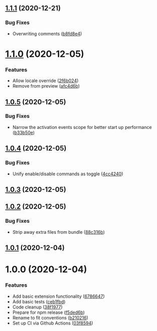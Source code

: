 ## [1.1.1](https://github.com/tumido/cron-explained/compare/v1.1.0...v1.1.1) (2020-12-21)


### Bug Fixes

* Overwriting comments ([b8fd8e4](https://github.com/tumido/cron-explained/commit/b8fd8e49a98c99e91aeb445865632ea1b7482c97))

# [1.1.0](https://github.com/tumido/cron-explained/compare/v1.0.5...v1.1.0) (2020-12-05)


### Features

* Allow locale override ([2f6b024](https://github.com/tumido/cron-explained/commit/2f6b02435222fe5210654fcff66b7a46c745dfbf))
* Remove from preview ([afc4d6b](https://github.com/tumido/cron-explained/commit/afc4d6b2cddb5dacfbd9df0810458c2f5cce7149))

## [1.0.5](https://github.com/tumido/cron-explained/compare/v1.0.4...v1.0.5) (2020-12-05)


### Bug Fixes

* Narrow the activation events scope for better start up performance ([b33b50e](https://github.com/tumido/cron-explained/commit/b33b50e50f37be56fa07eb72be1f6d38a0463951))

## [1.0.4](https://github.com/tumido/cron-explained/compare/v1.0.3...v1.0.4) (2020-12-05)


### Bug Fixes

* Unify enable/disable commands as toggle ([4cc4240](https://github.com/tumido/cron-explained/commit/4cc4240ee7cedeff92c29a455eb598f0a8a23280))

## [1.0.3](https://github.com/tumido/cron-explained/compare/v1.0.2...v1.0.3) (2020-12-05)

## [1.0.2](https://github.com/tumido/cron-explained/compare/v1.0.1...v1.0.2) (2020-12-05)


### Bug Fixes

* Strip away extra files from bundle ([88c316b](https://github.com/tumido/cron-explained/commit/88c316b05b56be3ea7bccde42413c2fd91d18752))

## [1.0.1](https://github.com/tumido/cron-explained/compare/v1.0.0...v1.0.1) (2020-12-04)

# 1.0.0 (2020-12-04)


### Features

* Add basic extension functionality ([6786647](https://github.com/tumido/cron-explained/commit/6786647f30eb6da7f79becc85643f44406891c69))
* Add basic tests ([ceb1fbd](https://github.com/tumido/cron-explained/commit/ceb1fbdf55cf1f9fba7601dc9b0a448a13d4f22e))
* Code cleanup ([38f1977](https://github.com/tumido/cron-explained/commit/38f1977cb16c8478a11b0b7ff48a1b3f5fe1373a))
* Prepare for npm release ([f5ded6b](https://github.com/tumido/cron-explained/commit/f5ded6bb23ac3046008d17a4df192e2d401439e3))
* Rename to fit conventions ([b210216](https://github.com/tumido/cron-explained/commit/b210216d33e5d62199a0d2c9f38ba8c27ae3a641))
* Set up CI via Github Actions ([03f8594](https://github.com/tumido/cron-explained/commit/03f8594aec9920a78d5f8e04fcd262a11182c273))

